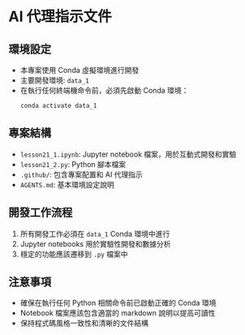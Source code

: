 # AI 代理指示文件

## 環境設定
- 本專案使用 Conda 虛擬環境進行開發
- 主要開發環境: `data_1`
- 在執行任何終端機命令前，必須先啟動 Conda 環境：
  ```bash
  conda activate data_1
  ```

## 專案結構
- `lesson21_1.ipynb`: Jupyter notebook 檔案，用於互動式開發和實驗
- `lesson21_2.py`: Python 腳本檔案
- `.github/`: 包含專案配置和 AI 代理指示
- `AGENTS.md`: 基本環境設定說明

## 開發工作流程
1. 所有開發工作必須在 `data_1` Conda 環境中進行
2. Jupyter notebooks 用於實驗性開發和數據分析
3. 穩定的功能應該遷移到 `.py` 檔案中

## 注意事項
- 確保在執行任何 Python 相關命令前已啟動正確的 Conda 環境
- Notebook 檔案應該包含適當的 markdown 說明以提高可讀性
- 保持程式碼風格一致性和清晰的文件結構
